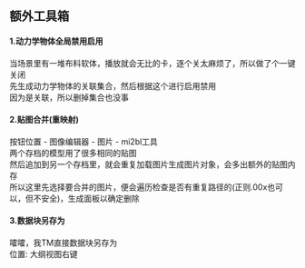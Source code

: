 ## 额外工具箱 

#### 1.动力学物体全局禁用启用  
当场景里有一堆布料软体，播放就会无比的卡，逐个关太麻烦了，所以做了个一键关闭  
先生成动力学物体的关联集合，然后根据这个进行启用禁用  
因为是关联，所以删掉集合也没事  

#### 2.贴图合并(重映射)
按钮位置 - 图像编辑器 - 图片 - mi2bl工具  
两个存档的模型用了很多相同的贴图  
然后追加到另一个存档里，就会重复加载图片生成图片对象，会多出额外的贴图内存  
所以这里先选择要合并的图片，便会遍历检查是否有重复路径的(正则.00x也可以，但不安全)，生成面板以确定删除  

#### 3.数据块另存为
嚯嚯，我TM直接数据块另存为  
位置: 大纲视图右键  